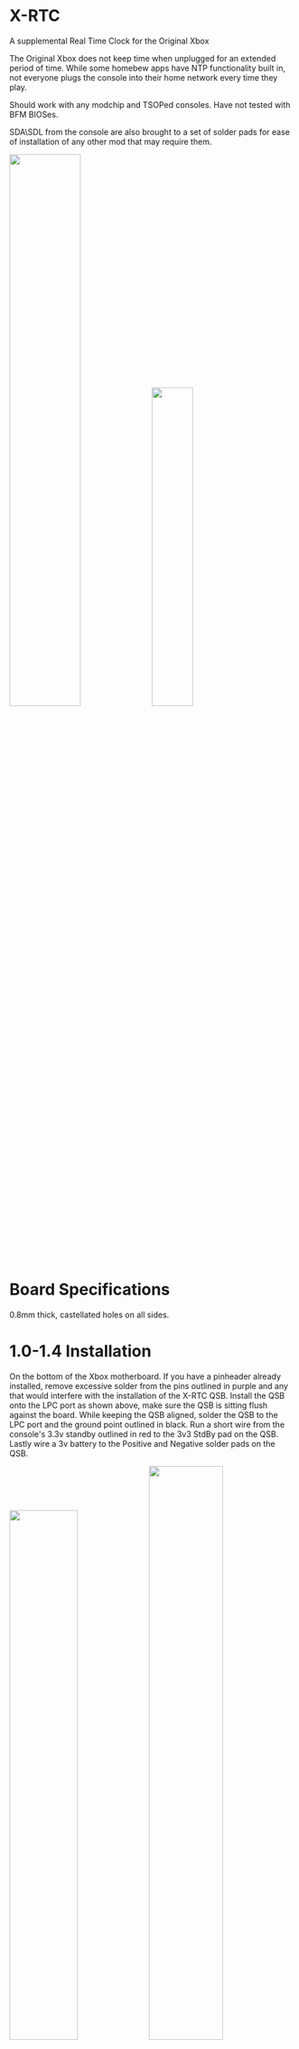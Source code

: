 # X-RTC
A supplemental Real Time Clock for the Original Xbox 

The Original Xbox does not keep time when unplugged for an extended period of time. While some homebew apps have NTP functionality built in, not everyone plugs the console into their home network every time they play. 

Should work with any modchip and TSOPed consoles. Have not tested with BFM BIOSes. 

SDA\SDL from the console are also brought to a set of solder pads for ease of installation of any other mod that may require them. 

<img src="https://github.com/Andr-Zero/X-RTC/blob/main/Images/10Install.png" width=50% height=50%><img src="https://github.com/Andr-Zero/X-RTC/blob/main/Images/16Install.png" width=38% height=38%>

# Board Specifications
0.8mm thick, castellated holes on all sides.

# 1.0-1.4 Installation
On the bottom of the Xbox motherboard. If you have a pinheader already installed, remove excessive solder from the pins outlined in purple and any that would interfere with the installation of the X-RTC QSB. Install the QSB onto the LPC port as shown above, make sure the QSB is sitting flush against the board. While keeping the QSB aligned, solder the QSB to the LPC port and the ground point outlined in black. Run a short wire from the console's 3.3v standby outlined in red to the 3v3 StdBy pad on the QSB. Lastly wire a 3v battery to the Positive and Negative solder pads on the QSB.

<img src="https://github.com/Andr-Zero/X-RTC/blob/main/Images/1011Board.png" width=49% height=49%><img src="https://github.com/Andr-Zero/X-RTC/blob/main/Images/1214Board.png" width=51% height=51%>

# 1.6 Installation
On the bottom of the Xbox motherboard. Remove any existing LPC rebuild QSB or wires that maybe installed. If a pinheader is already installed, remove solder from the bottom of the pinheader. No need to remove the pinheader, just enough for the X-RTC QSB can sit flush against the board. Solder the various LAD points first, then the ground connections around the QSB, solder the QSB to the LPC port and pinheader last. Make sure the solder is connecting to the QSB, pinheader, and the main board. All the edge points on the QSB need to contact the board. Since the 1.6 consoles have it’s standby voltage on the LPC, no need to run a wire like the early revisions. Last step is wiring a 3v battery to the Positive and Negative solder pads on the QSB. Your install should look like the 1.6 install at the top of this README

# BOM

| Part | Description | Digikey Link |
| --- | --- | --- |
| `0.1 uF` | Generic 0.1uF Ceramic Cap | https://www.digikey.com/short/408q3vwn |
| `DS3231MZ` | I2C Real Time Clock | https://www.digikey.com/short/m05dd78z |
| `XC6206P332MR` | 3.3v Regulator for 1.6 ONLY | https://www.digikey.com/short/bqdqftzn |

# Software
Cerbios 2.4.0 or higher is required to use X-RTC. 

> ; Enables Automatic Time Sync With Optional RTC Hardware Connected to SMBus
> 
> RtcEnable = True

Copy the X-RTC.xbe into your console's App directory. There you can set the time for the X-RTC. 

The next release of PrometheOS will have the ability to set the time on X-RTC.

Once the time is set and Cerbios is configured to look for the RTC chip. The time on the console will set automatically on boot.


# Credits & Thanks
1.6 LPC rebuild portion by Kekule. -> https://github.com/Kekule-OXC/OXC_LPCorrectr

Team Resurgent for the idea, PrometheOS, and the XBE.

Cerbios team for including functionality into their BIOS.
